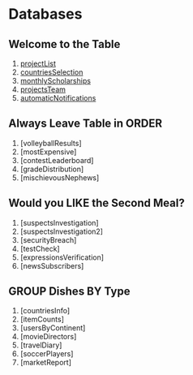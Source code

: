 # Databases

## Welcome to the Table 
1. [projectList](https://github.com/nfree2bee/CodeSignal-Databases/blob/master/Welcome%20to%20the%20table/projectList.sql)
2. [countriesSelection](https://github.com/nfree2bee/CodeSignal-Databases/blob/master/Welcome%20to%20the%20table/countriesSelection.sql)
3. [monthlyScholarships](https://github.com/nfree2bee/CodeSignal-Databases/blob/master/Welcome%20to%20the%20table/monthlyScholarships.sql)
4. [projectsTeam](https://github.com/nfree2bee/CodeSignal-Databases/blob/master/Welcome%20to%20the%20table/projectsTeam.sql)
5. [automaticNotifications](https://github.com/nfree2bee/CodeSignal-Databases/blob/master/Welcome%20to%20the%20table/automaticNotifications.sql)

## Always Leave Table in ORDER
1. [volleyballResults]
2. [mostExpensive]
3. [contestLeaderboard]
4. [gradeDistribution]
5. [mischievousNephews]

## Would you LIKE the Second Meal?
1. [suspectsInvestigation]
2. [suspectsInvestigation2]
3. [securityBreach]
4. [testCheck]
5. [expressionsVerification]
6. [newsSubscribers]

## GROUP Dishes BY Type
1. [countriesInfo]
2. [itemCounts]
3. [usersByContinent]
4. [movieDirectors]
5. [travelDiary]
6. [soccerPlayers]
7. [marketReport]

